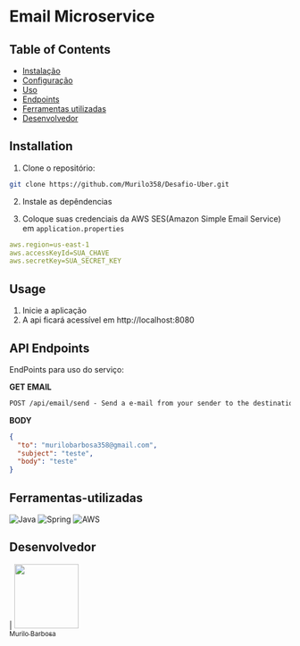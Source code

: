 # Email Microservice

## Table of Contents

- [Instalação](#installation)
- [Configuração](#configuration)
- [Uso](#usage)
- [Endpoints](#api-endpoints)
- [Ferramentas utilizadas](#Ferramentas-utilizadas)
- [Desenvolvedor](#Desenvolvedor)

## Installation

1. Clone o repositório:

```bash
git clone https://github.com/Murilo358/Desafio-Uber.git
```

2. Instale as depêndencias

3. Coloque suas credenciais da AWS SES(Amazon Simple Email Service) em  `application.properties` 

```yaml
aws.region=us-east-1
aws.accessKeyId=SUA_CHAVE
aws.secretKey=SUA_SECRET_KEY
```
## Usage

1. Inicie a aplicação
2. A api ficará acessível em http://localhost:8080

## API Endpoints
EndPoints para uso do serviço:

**GET EMAIL**
```markdown
POST /api/email/send - Send a e-mail from your sender to the destination
```

**BODY**
```json
{
  "to": "murilobarbosa358@gmail.com",
  "subject": "teste",
  "body": "teste"
}
```

## Ferramentas-utilizadas

![Java](https://img.shields.io/badge/java-%23ED8B00.svg?style=for-the-badge&logo=openjdk&logoColor=white)
![Spring](https://img.shields.io/badge/spring-%236DB33F.svg?style=for-the-badge&logo=spring&logoColor=white)
![AWS](https://img.shields.io/badge/AWS-%23FF9900.svg?style=for-the-badge&logo=amazon-aws&logoColor=white)

###


## Desenvolvedor

| [<img src="https://avatars.githubusercontent.com/u/111542827?v=4" width=115><br><sub>Murilo Barbosa</sub>](https://github.com/Murilo358) 

